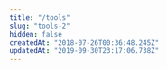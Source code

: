 ```yaml
---
title: "/tools"
slug: "tools-2"
hidden: false
createdAt: "2018-07-26T00:36:48.245Z"
updatedAt: "2019-09-30T23:17:06.738Z"
---
```

